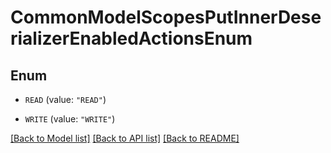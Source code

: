 # CommonModelScopesPutInnerDeserializerEnabledActionsEnum

## Enum


* `READ` (value: `"READ"`)

* `WRITE` (value: `"WRITE"`)


[[Back to Model list]](../README.md#documentation-for-models) [[Back to API list]](../README.md#documentation-for-api-endpoints) [[Back to README]](../README.md)


